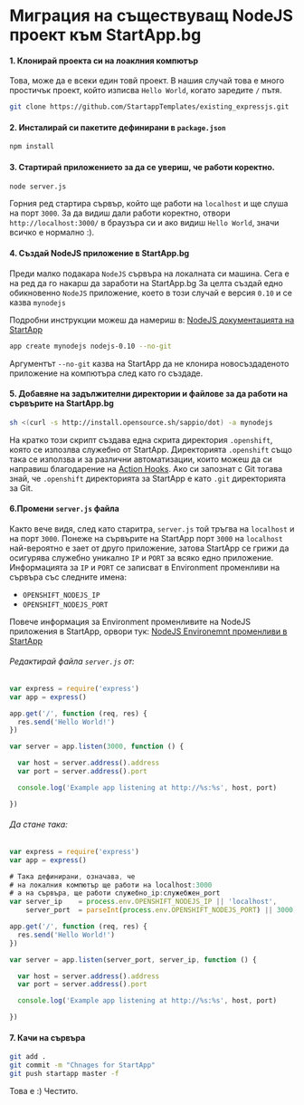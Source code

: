 
# Миграция на съществуващ NodeJS проект към StartApp.bg

#### 1. Клонирай проекта си на лоаклния компютър

Това, може да е всеки един товй проект. В нашия случай това е много простичък проект, който
изписва `Hello World`, когато заредите `/` пътя.

```bash
git clone https://github.com/StartappTemplates/existing_expressjs.git
```

#### 2. Инсталирай си пакетите дефинирани в `package.json`

```bash
npm install
```

#### 3. Стартирай приложението за да се увериш, че работи коректно.

```bash
node server.js
```

Горния ред стартира сървър, който ще работи на `localhost` и ще слуша на порт `3000`. За да видиш дали работи коректно, отвори
`http://localhost:3000/` в браузъра си и ако видиш `Hello World`, значи всичко е нормално :).

#### 4. Създай NodeJS приложение в StartApp.bg

Преди малко подакара `NodeJS` сървъра на локалната си машина. Сега е на ред да го накарш да заработи на StartApp.bg
За целта създай едно обикновенно `NodeJS` приложение, което в този случай е версия `0.10` и се казва `mynodejs`

Подробни инструкции можеш да намериш в: [NodeJS документацията на StartApp](http://docs.startapp.bg/getting-started/startapp-with-nodejs.html#env-vars)

```bash
app create mynodejs nodejs-0.10 --no-git
```

Аргументът `--no-git` казва на StartApp да не клонира новосъздаденото приложение на компютъра след като го създаде.


#### 5. Добавяне на задължителни директории и файлове за да работи на сървърите на StartApp.bg

```bash
sh <(curl -s http://install.opensource.sh/sappio/dot) -a mynodejs
```

На кратко този скрипт създава една скрита директория `.openshift`, която се изпозлва служебно от StartApp. Директорията `.openshift` също така се използва и за различни автоматизации, които можеш да си направиш благодарение на [Action Hooks](http://docs.startapp.bg/getting-started/startapp-with-nodejs.html#action-hooks). Ако си запознат с Git тогава знай, че `.openshift` директорията за StartApp е като `.git` директорията за Git.


#### 6.Промени `server.js` файла

Както вече видя, след като старитра, `server.js` той тръгва на `localhost` и на порт `3000`. Понеже на сървърите на StartApp порт `3000` на `localhost` най-вероятно е зает от друго приложение, затова StartApp се грижи да осигурява служебно уникално `IP` и `PORT` за всяко едно приложение. Информацията за `IP` и `PORT` се записват в  Environment променливи на сървъра със следните имена: 

- `OPENSHIFT_NODEJS_IP`
- `OPENSHIFT_NODEJS_PORT`

Повече информация за Environment променливите на NodeJS приложения в StartApp, орвори тук: [NodeJS Environemnt променливи в StartApp](http://docs.startapp.bg/getting-started/startapp-with-nodejs.html#env-vars)


###### Редактирай файла `server.js` от:

```js
var express = require('express')
var app = express()

app.get('/', function (req, res) {
  res.send('Hello World!')
})

var server = app.listen(3000, function () {

  var host = server.address().address
  var port = server.address().port

  console.log('Example app listening at http://%s:%s', host, port)

})
```

###### Да стане така:

```js
var express = require('express')
var app = express()

# Така дефинирани, означава, че
# на локалния компютър ще работи на localhost:3000
# а на сървъра, ще работи служебно_ip:служебжен_port
var server_ip    = process.env.OPENSHIFT_NODEJS_IP || 'localhost',
    server_port  = parseInt(process.env.OPENSHIFT_NODEJS_PORT) || 3000;

app.get('/', function (req, res) {
  res.send('Hello World!')
})

var server = app.listen(server_port, server_ip, function () {

  var host = server.address().address
  var port = server.address().port

  console.log('Example app listening at http://%s:%s', host, port)

})
```

#### 7. Качи на сървъра

```bash
git add .
git commit -m "Chnages for StartApp"
git push startapp master -f
```

Това е :) Честито.
